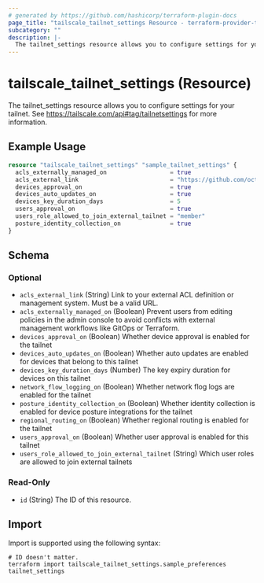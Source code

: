 ```yaml
---
# generated by https://github.com/hashicorp/terraform-plugin-docs
page_title: "tailscale_tailnet_settings Resource - terraform-provider-tailscale"
subcategory: ""
description: |-
  The tailnet_settings resource allows you to configure settings for your tailnet. See https://tailscale.com/api#tag/tailnetsettings for more information.
---
```


# tailscale_tailnet_settings (Resource)

The tailnet_settings resource allows you to configure settings for your tailnet. See https://tailscale.com/api#tag/tailnetsettings for more information.

## Example Usage

```terraform
resource "tailscale_tailnet_settings" "sample_tailnet_settings" {
  acls_externally_managed_on                  = true
  acls_external_link                          = "https://github.com/octocat/Hello-World"
  devices_approval_on                         = true
  devices_auto_updates_on                     = true
  devices_key_duration_days                   = 5
  users_approval_on                           = true
  users_role_allowed_to_join_external_tailnet = "member"
  posture_identity_collection_on              = true
}
```

<!-- schema generated by tfplugindocs -->
## Schema

### Optional

- `acls_external_link` (String) Link to your external ACL definition or management system. Must be a valid URL.
- `acls_externally_managed_on` (Boolean) Prevent users from editing policies in the admin console to avoid conflicts with external management workflows like GitOps or Terraform.
- `devices_approval_on` (Boolean) Whether device approval is enabled for the tailnet
- `devices_auto_updates_on` (Boolean) Whether auto updates are enabled for devices that belong to this tailnet
- `devices_key_duration_days` (Number) The key expiry duration for devices on this tailnet
- `network_flow_logging_on` (Boolean) Whether network flog logs are enabled for the tailnet
- `posture_identity_collection_on` (Boolean) Whether identity collection is enabled for device posture integrations for the tailnet
- `regional_routing_on` (Boolean) Whether regional routing is enabled for the tailnet
- `users_approval_on` (Boolean) Whether user approval is enabled for this tailnet
- `users_role_allowed_to_join_external_tailnet` (String) Which user roles are allowed to join external tailnets

### Read-Only

- `id` (String) The ID of this resource.

## Import

Import is supported using the following syntax:

```shell
# ID doesn't matter.
terraform import tailscale_tailnet_settings.sample_preferences tailnet_settings
```
